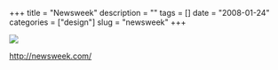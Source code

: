 +++
title = "Newsweek"
description = ""
tags = []
date = "2008-01-24"
categories = ["design"]
slug = "newsweek"
+++


 

  <div id="screens-thumbs" class="clearfix">
    <div class="txt-center" id="design-submission"><a href="http://newsweek.com/"><img id='bluga-thumbnail-1081' class='bluga-thumbnail large' src='http://media.konigi.com/bluga/
wt47f281fd8c79b_0.jpg'/></a></div>  
  </div>   
<p><a href="http://newsweek.com/">http://newsweek.com/</a></p>




